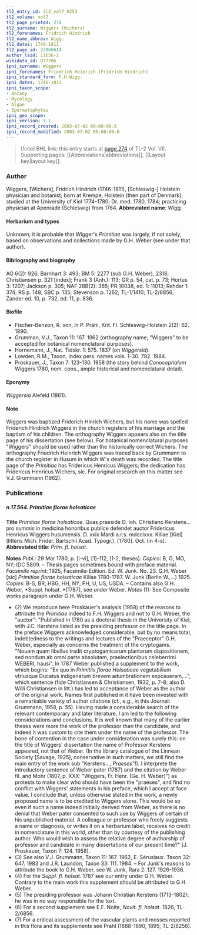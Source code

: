 ```yaml
---
tl2_entry_id: tl2_vol7_0253
tl2_volume: vol7
tl2_page_printed: 274
tl2_surname: Wiggers [Wichers]
tl2_forenames: Fridrich Hindrich
tl2_name_abbrev: Wigg.
tl2_dates: 1746-1811
tl2_page_id: 33066614
author_lsid: 11656-1
wikidata_id: Q77706
ipni_surname: Wiggers
ipni_forenames: Friedrich Heinrich (Fridrich Hindrich)
ipni_standard_form: F.H.Wigg.
ipni_dates: 1746-1811
ipni_taxon_scope: 
- Botany
- Mycology
- Algae
- Spermatophytes
ipni_geo_scope: 
ipni_version: 1.1
ipni_record_created: 2003-07-02 00:00:00.0
ipni_record_modified: 2003-07-02 00:00:00.0
---
```



> [!cite] BHL link: this entry starts at [page 274](https://www.biodiversitylibrary.org/page/33066614) of TL-2 Vol. VII.
> Supporting pages: [[Abbreviations|abbreviations]], [[Layout key|layout key]].

### Author

Wiggers, \[Wichers\], Fridrich Hindrich (1746-1811), \[Schleswig-\] Holstein physician and botanist; born at Krempe, Holstein (then part of Denmark); studied at the University of Kiel 1774-1780; Dr. med. 1780, 1784; practicing physician at Apenrade (Schleswig) from 1784. 
**Abbreviated name**: *Wigg.*

#### Herbarium and types

Unknown; it is probable that Wigger's *Primitiae* was largely, if not solely, based on observations and collections made by G.H. Weber (see under that author).

#### Bibliography and biography

AG 6(2): 926; Barnhart 3: 493; BM 5: 2277 (sub G.H. Weber), 2318; Christiansen p. 321 \[index\]; Frank 3 (Anh.): 113; GR p. 54, cat. p. 73; Hortus 3: 1207; Jackson p. 305; NAF 28B(2): 365; PR 10038, ed. 1: 11013; Rehder 1: 374; RS p. 148; SBC p. 135; Stevenson p. 1262; TL-1/1410; TL-2/6856; Zander ed. 10, p. 732, ed. 11, p. 836.

#### Biofile

- Fischer-Benzon, R. von, *in* P. Prahl, Krit. Fl. Schleswig-Holstein 2(2): 62. 1890.
- Grumman, V.J., Taxon 11: 167. 1962 (orthography name; "Wiggers" to be accepted for botanical nomenclatural purposes).
- Hornemann, J., Nat. Tidskr. 1: 575. 1837 (on *Wiggersia*).
- Lowden, R.M., Taxon, Index pers. names vols. 1-30. 792. 1984.
- Proskauer, J., Taxon 7: 123-130. 1958 (the story behind *Conocephalum* Wiggers 1780, nom. cons., ample historical and nomenclatural detail).

#### Eponymy

*Wiggersia* Alefeld (1861).

#### Note

Wiggers was baptized Friderich Hinrich Wichers, but his name was spelled Friderich Hindrich Wiggers in the church registers of his marriage and the baptism of his children. The orthography Wiggers appears also on the title page of his dissertation (see below). For botanical nomenclatural purposes "Wiggers" should be used rather than the historically correct Wichers. The orthography Friedrich Heinrich Wiggers was traced back by Grummann to the church register in Husum in which W.'s death was recorded. The title page of the *Primitiae* has Fridericus Henricus Wiggers; the dedication has Fridericus Henricus Wichers, sic. For original research on this matter see V.J. Grummann (1962).

### Publications

##### n.17.564. Primitiae florae holsaticae

**Title**
*Primitiae florae holsaticae*. Quas praeside D. Ioh. Christiano Kerstens... pro summis in medicina honoribus publice defendet auctor Fridericus Henricus Wiggers husumensis. D. xxix Mardi a.r.s. mdcclxxx. Kiliae \[Kiel\] (litteris Mich. Frider. Bartschii Acad. Typogr.). \[1780\]. Oct. (in 4-s).
**Abbreviated title**: *Prim. fl. holsat.*

**Notes**
*Publ*.: 29 Mar 1780, p. \[i-vi\], \[1\]-112, \[1-2, theses\]. *Copies*: B, G, MO, NY; IDC 5809. – Thesis pages sometimes bound with preface material.
*Facsimile reprint*: 1925, Facsimile-Edition. Ed. W. Junk. No. 23. G.H. Weber \[sic\] *Primitiae florae holsaticae* Kiliae 1780-1787. W. Junk (Berlin W.,...) 1925. *Copies*: B-S, BR, HBG, HH, NY, PH, U, US, USDA. – Contains also G.H. Weber, *Suppl. holsat. *\[1787\], see under Weber.
*Notes* (1): See Composite works paragraph under G.H. Weber.
- (2) We reproduce here Proskauer's analysis (1958) of the reasons to attribute the *Primitiae* indeed to F.H. Wiggers and not to G.H. Weber, the "auctor": "Published in 1780 as a doctoral thesis in the University of Kiel, with J.C. Kerstens listed as the presiding professor on the title page. In the preface Wiggers acknowledged considerable, but by no means total, indebtedness to the writings and lectures of the "Praeceptor" G.H.
Weber, especially as concerns the treatment of the cryptogams. "Nouam quam libellus tradit cryptogamicarum plantarum dispositionem, sed nondum ab omni parte absolutam, praelectionibus celeberrimi WEBERI, hausi".
In 1787 Weber published a supplement to the work, which begins: "Ex quo in *Primitiis florae Holsaticae* vegetabilium vtriusque Ducatus indigenarum brevem adumbrationem exposueram,...", which sentence (fide Christiansen & Christiansen, 1932, p. 7-8; also D. Willi Christiansen in litt.) has led to acceptance of Weber as the author of the original work. Names first published in it have been invested with a remarkable variety of author citations (cf., e.g., in this Journal: Grummann, 1958, p. 55).
Having made a considerable search of the relevant contemporary and later literature, I am led to the following considerations and conclusions. It is well known that many of the earlier theses were more the work of the professor than the candidate, and indeed it was custom to cite them under the name of the professor. The bone of contention in the case under consideration was surely this: on the title of Wiggers' dissertation the name of Professor Kerstens appeared, not that of Weber. (In the library catalogue of the Linnean Society \[Savage, 1925\], conservative in such matters, we still find the main entry of the work sub "Kerstens..., *Praeses*"!). I interprete the introductory sentence of Weber pater (1787) and the citation by Weber fil. and Mohr (1807, p. XXX: "Wiggers, Fr. Henr. (Ge. H. Weber)") as protests to make clear who should have been the "praeses", and find no conflict with Wiggers' statements in his preface, which I accept at face value. I conclude that, unless otherwise stated in the work, a newly proposed name is to be credited to Wiggers alone. This would be so even if such a name indeed initially derived from Weber, as there is no denial that Weber pater consented to such use by Wiggers of certain of his unpublished material. A colleague or professor who freely suggests a name or diagnosis, or writes it on a herbarium label, receives no credit in nomenclature in this world, other than by courtesy of the publishing author. Who would wish to assess the relative degree of authorship of professor and candidate in many dissertations of our present time?" \[J. Proskauer, Taxon 7: 124. 1958\].
- (3) See also V.J. Grummann, Taxon 11: 167. 1962, E. Sérusiaux. Taxon 32: 647. 1983 and J.R. Laundon, Taxon 33: 111. 1984. – For Junk's reasons to attribute the book to G.H. Weber, see W. Junk, Rara 2: 127. 1926-1936.
- (4) For the *Suppl. fl. holsat*. 1787 see our entry under G.H. Weber. Contrary to the main work this supplement should be attributed to G.H. Weber.
- (5) The presiding professor was Johann Christian Kerstens (1713-1802); he was in no way responsible for the text.
- (6) For a *second* supplement see E.F. Nolte, *Novit. fl. holsat*. 1826, TL-2/6856.
- (7) For a critical assessment of the vascular plants and mosses reported in this flora and its supplements see Prahl (1888-1890, 1895; TL-2/8256).

